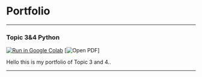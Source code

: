 # Portfolio
---

### Topic 3&4 Python

[![Run in Google Colab](https://img.shields.io/badge/Colab-Run_in_Google_Colab-blue?logo=Google&logoColor=FDBA18)](https://colab.research.google.com/drive/1_RH6WAcKVGuTZSAic4cz18jyuGfxaRBf#scrollTo=KYUBmL7oRhl9)
[![Open PDF](https://img.shields.io/badge/PDF-Open%20PDF-red)]
<div style="text-align: justify">Hello this is my portfolio of Topic 3 and 4..</div>



---
